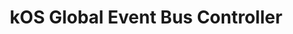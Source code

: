---
title: "kOS Global Event Bus Controller"
description: |
  Specification for the Global Event Bus Controller module within the kOS Global Orchestrator Layer. This module provides publish/subscribe messaging infrastructure for distributing system-wide events, agent triggers, and state changes across the entire federation.

module_identity:
  name: "Global Event Bus Controller"
  belongs_to: "kOS Global Orchestrator"

functions:
  - Handle publish/subscribe event distribution
  - Manage event topic registration and subscriptions
  - Support high-throughput event streaming across nodes
  - Provide event replay, buffering, and backpressure handling
  - Facilitate agent-triggered event broadcasts

supported_protocols:
  - gRPC streams
  - WebSocket broadcasts
  - Reticulum packet-based messaging (optional)
  - Optional future: NATS or Kafka federation layer

api_endpoints:
  - /publish_event
  - /subscribe_to_event
  - /get_event_bus_status
  - /replay_event_stream

future_extensions:
  - AI-driven event prioritization
  - Federation-wide event anomaly detection
  - Event-driven agent orchestration workflows

security:
  - Event publication permissions by agent class
  - Rate limiting on high-frequency event publishers
  - Event audit logs for all published system events

...